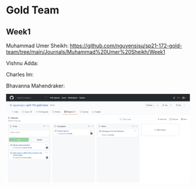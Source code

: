 # Gold Team

## Week1
Muhammad Umer Sheikh: https://github.com/nguyensjsu/sp21-172-gold-team/tree/main/Journals/Muhammad%20Umer%20Sheikh/Week1

Vishnu Adda:

Charles Im:

Bhavanna Mahendraker:

![](Images/Cards.PNG)
